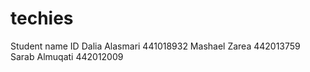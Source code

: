 # techies
Student name    ID
Dalia Alasmari  441018932
Mashael Zarea   442013759
Sarab Almuqati  442012009
